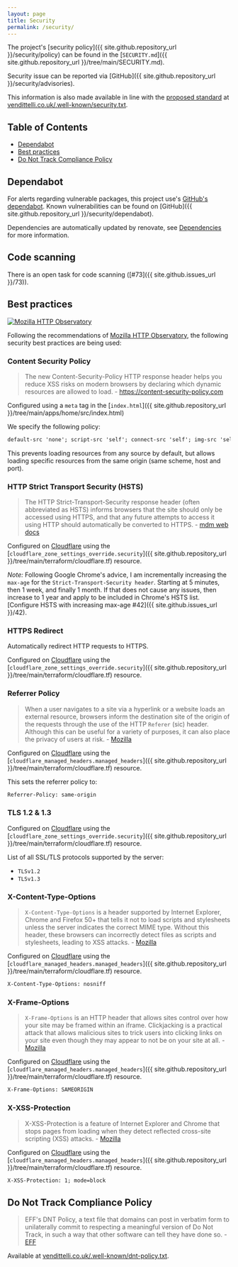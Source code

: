 ```yaml
---
layout: page
title: Security
permalink: /security/
---
```


The project's [security policy]({{ site.github.repository_url }}/security/policy) can be found in the [`SECURITY.md`]({{ site.github.repository_url }}/tree/main/SECURITY.md).

Security issue can be reported via [GitHub]({{ site.github.repository_url }}/security/advisories).

This information is also made available in line with the [proposed standard](https://securitytxt.org/) at [vendittelli.co.uk/.well-known/security.txt](https://vendittelli.co.uk/.well-known/security.txt).

## Table of Contents

- [Dependabot](#dependabot)
- [Best practices](#best-practices)
- [Do Not Track Compliance Policy](#do-not-track-compliance-policy)

## Dependabot

For alerts regarding vulnerable packages, this project use's [GitHub's dependabot](https://github.com/dependabot). Known vulnerabilities can be found on [GitHub]({{ site.github.repository_url }}/security/dependabot).

Dependencies are automatically updated by renovate, see [Dependencies](dependencies.md#renovate) for more information.

## Code scanning

There is an open task for code scanning ([#73]({{ site.github.issues_url }}/73)).

## Best practices

[![Mozilla HTTP Observatory](https://img.shields.io/mozilla-observatory/grade/vendittelli.co.uk?publish)](https://observatory.mozilla.org/analyze/vendittelli.co.uk)

Following the recommendations of [Mozilla HTTP Observatory](https://observatory.mozilla.org/analyze/vendittelli.co.uk), the following security best practices are being used:

### Content Security Policy

> The new Content-Security-Policy HTTP response header helps you reduce XSS risks on modern browsers by declaring which dynamic resources are allowed to load. - <https://content-security-policy.com>

Configured using a `meta` tag in the [`index.html`]({{ site.github.repository_url }}/tree/main/apps/home/src/index.html)

We specify the following policy:

```txt
default-src 'none'; script-src 'self'; connect-src 'self'; img-src 'self'; style-src 'self'; base-uri 'self'; form-action 'self'
```

This prevents loading resources from any source by default, but allows loading specific resources from the same origin (same scheme, host and port).

### HTTP Strict Transport Security (HSTS)

> The HTTP Strict-Transport-Security response header (often abbreviated as HSTS) informs browsers that the site should only be accessed using HTTPS, and that any future attempts to access it using HTTP should automatically be converted to HTTPS. - [mdm web docs](https://developer.mozilla.org/en-US/docs/Web/HTTP/Headers/Strict-Transport-Security)

Configured on [Cloudflare](infrastructure/cloudflare.md) using the [`cloudflare_zone_settings_override.security`]({{ site.github.repository_url }}/tree/main/terraform/cloudflare.tf) resource.

_Note:_ Following Google Chrome's advice, I am incrementally increasing the `max-age` for the `Strict-Transport-Security header`. Starting at 5 minutes, then 1 week, and finally 1 month. If that does not cause any issues, then increase to 1 year and apply to be included in Chrome's HSTS list. [Configure HSTS with increasing max-age #42]({{ site.github.issues_url }}/42).

### HTTPS Redirect

Automatically redirect HTTP requests to HTTPS.

Configured on [Cloudflare](infrastructure/cloudflare.md) using the [`cloudflare_zone_settings_override.security`]({{ site.github.repository_url }}/tree/main/terraform/cloudflare.tf) resource.

### Referrer Policy

> When a user navigates to a site via a hyperlink or a website loads an external resource, browsers inform the destination site of the origin of the requests through the use of the HTTP `Referer` (sic) header. Although this can be useful for a variety of purposes, it can also place the privacy of users at risk. - [Mozilla](https://infosec.mozilla.org/guidelines/web_security#referrer-policy)

Configured on [Cloudflare](infrastructure/cloudflare.md) using the [`cloudflare_managed_headers.managed_headers`]({{ site.github.repository_url }}/tree/main/terraform/cloudflare.tf) resource.

This sets the referrer policy to:

```txt
Referrer-Policy: same-origin
```

### TLS 1.2 & 1.3

Configured on [Cloudflare](infrastructure/cloudflare.md) using the [`cloudflare_zone_settings_override.security`]({{ site.github.repository_url }}/tree/main/terraform/cloudflare.tf) resource.

List of all SSL/TLS protocols supported by the server:

- `TLSv1.2`
- `TLSv1.3`

### X-Content-Type-Options

> `X-Content-Type-Options` is a header supported by Internet Explorer, Chrome and Firefox 50+ that tells it not to load scripts and stylesheets unless the server indicates the correct MIME type. Without this header, these browsers can incorrectly detect files as scripts and stylesheets, leading to XSS attacks. - [Mozilla](https://infosec.mozilla.org/guidelines/web_security#x-content-type-options)

Configured on [Cloudflare](infrastructure/cloudflare.md) using the [`cloudflare_managed_headers.managed_headers`]({{ site.github.repository_url }}/tree/main/terraform/cloudflare.tf) resource.

```txt
X-Content-Type-Options: nosniff
```

### X-Frame-Options

> `X-Frame-Options` is an HTTP header that allows sites control over how your site may be framed within an iframe. Clickjacking is a practical attack that allows malicious sites to trick users into clicking links on your site even though they may appear to not be on your site at all. - [Mozilla](https://infosec.mozilla.org/guidelines/web_security#x-frame-options)

Configured on [Cloudflare](infrastructure/cloudflare.md) using the [`cloudflare_managed_headers.managed_headers`]({{ site.github.repository_url }}/tree/main/terraform/cloudflare.tf) resource.

```txt
X-Frame-Options: SAMEORIGIN
```

### X-XSS-Protection

> X-XSS-Protection is a feature of Internet Explorer and Chrome that stops pages from loading when they detect reflected cross-site scripting (XSS) attacks. - [Mozilla](https://infosec.mozilla.org/guidelines/web_security#x-xss-protection)

Configured on [Cloudflare](infrastructure/cloudflare.md) using the [`cloudflare_managed_headers.managed_headers`]({{ site.github.repository_url }}/tree/main/terraform/cloudflare.tf) resource.

```txt
X-XSS-Protection: 1; mode=block
```

## Do Not Track Compliance Policy

> EFF's DNT Policy, a text file that domains can post in verbatim form to unilaterally commit to respecting a meaningful version of Do Not Track, in such a way that other software can tell they have done so. - [EFF](https://www.eff.org/dnt-policy)

Available at [vendittelli.co.uk/.well-known/dnt-policy.txt](https://vendittelli.co.uk/.well-known/dnt-policy.txt).
